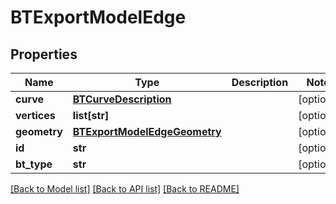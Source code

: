 # BTExportModelEdge

## Properties
Name | Type | Description | Notes
------------ | ------------- | ------------- | -------------
**curve** | [**BTCurveDescription**](BTCurveDescription.md) |  | [optional] 
**vertices** | **list[str]** |  | [optional] 
**geometry** | [**BTExportModelEdgeGeometry**](BTExportModelEdgeGeometry.md) |  | [optional] 
**id** | **str** |  | [optional] 
**bt_type** | **str** |  | [optional] 

[[Back to Model list]](../README.md#documentation-for-models) [[Back to API list]](../README.md#documentation-for-api-endpoints) [[Back to README]](../README.md)



